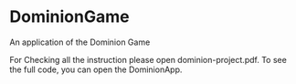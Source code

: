 # DominionGame
An application of the Dominion Game

For Checking all the instruction please open dominion-project.pdf.
To see the full code, you can open the DominionApp.
